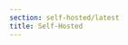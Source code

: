 ```yaml
---
section: self-hosted/latest
title: Self-Hosted
---
```


<script context="module">
  export const prerender = true;
  export const load = () => {
    return {
      status: 301,
      redirect: "/docs/configure/self-hosted/latest"
    }
  };
</script>
